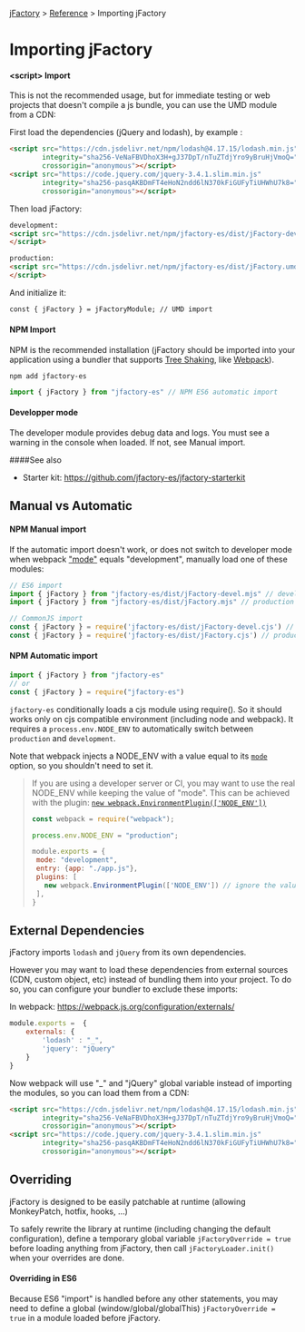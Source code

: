 [jFactory](index.md) > [Reference](ref-index.md) > Importing jFactory 

# Importing jFactory

#### \<script\> Import 

This is not the recommended usage, but for immediate testing or web projects that doesn't compile a js bundle, you can use the UMD module from a CDN:

First load the dependencies (jQuery and lodash), by example :
```html
<script src="https://cdn.jsdelivr.net/npm/lodash@4.17.15/lodash.min.js"
        integrity="sha256-VeNaFBVDhoX3H+gJ37DpT/nTuZTdjYro9yBruHjVmoQ="
        crossorigin="anonymous"></script>
<script src="https://code.jquery.com/jquery-3.4.1.slim.min.js"
        integrity="sha256-pasqAKBDmFT4eHoN2ndd6lN370kFiGUFyTiUHWhU7k8="
        crossorigin="anonymous"></script>
```
Then load jFactory:

```html
development:
<script src="https://cdn.jsdelivr.net/npm/jfactory-es/dist/jFactory-devel.umd.js">
</script>

production:
<script src="https://cdn.jsdelivr.net/npm/jfactory-es/dist/jFactory.umd.js">
</script> 
```
And initialize it:
```html
const { jFactory } = jFactoryModule; // UMD import
```

#### NPM Import 

NPM is the recommended installation (jFactory should be imported into your application using a bundler that supports [Tree Shaking](https://developer.mozilla.org/docs/Glossary/Tree_shaking), like [Webpack](https://webpack.js.org)).

```
npm add jfactory-es
```

```javascript
import { jFactory } from "jfactory-es" // NPM ES6 automatic import
```
#### Developper mode

The developer module provides debug data and logs. 
You must see a warning in the console when loaded. If not, see Manual import. 

####See also 
* Starter kit: https://github.com/jfactory-es/jfactory-starterkit

## Manual vs Automatic

#### NPM Manual import

If the automatic import doesn't work, or does not switch to developer mode when webpack ["mode"](https://webpack.js.org/configuration/mode/) equals "development", manually load one of these modules:

```javascript
// ES6 import
import { jFactory } from "jfactory-es/dist/jFactory-devel.mjs" // development
import { jFactory } from "jfactory-es/dist/jFactory.mjs" // production

// CommonJS import
const { jFactory } = require('jfactory-es/dist/jFactory-devel.cjs') // development
const { jFactory } = require('jfactory-es/dist/jFactory.cjs') // production
```

#### NPM Automatic import  
```javascript
import { jFactory } from "jfactory-es" 
// or
const { jFactory } = require("jfactory-es")  
```

`jfactory-es` conditionally loads a cjs module using require(). 
So it should works only on cjs compatible environment (including node and webpack). It requires
a `process.env.NODE_ENV` to automatically switch between `production` and `development`. 

Note that webpack injects a NODE_ENV with a value equal to its [`mode`](https://webpack.js.org/configuration/mode/) option, so you shouldn't need to set
it.

> If you are using a developer server or CI, you may want to use the real NODE_ENV while keeping the value of "mode". This can be achieved 
> with the plugin: [`new webpack.EnvironmentPlugin(['NODE_ENV'])`](https://webpack.js.org/plugins/environment-plugin/)
>
>```javascript
>const webpack = require("webpack");
>
>process.env.NODE_ENV = "production";  
>
>module.exports = {
>  mode: "development",
>  entry: {app: "./app.js"},
>  plugins: [
>    new webpack.EnvironmentPlugin(['NODE_ENV']) // ignore the value of "mode"
>  ],
>} 
>```

## External Dependencies

jFactory imports `lodash` and `jQuery` from its own dependencies.

However you may want to load these dependencies from external sources (CDN, custom object, etc) instead of bundling them into your project.
To do so, you can configure your bundler to exclude these imports:

In webpack:
https://webpack.js.org/configuration/externals/
```javascript
module.exports =  {
    externals: {
        'lodash' : "_",
        'jquery': "jQuery"
    }
}
```

Now webpack will use "_" and "jQuery" global variable instead of importing the modules, so
you can load them from a CDN:

```html
<script src="https://cdn.jsdelivr.net/npm/lodash@4.17.15/lodash.min.js"
        integrity="sha256-VeNaFBVDhoX3H+gJ37DpT/nTuZTdjYro9yBruHjVmoQ="
        crossorigin="anonymous"></script>
<script src="https://code.jquery.com/jquery-3.4.1.slim.min.js"
        integrity="sha256-pasqAKBDmFT4eHoN2ndd6lN370kFiGUFyTiUHWhU7k8="
        crossorigin="anonymous"></script>
```

## Overriding

jFactory is designed to be easily patchable at runtime (allowing MonkeyPatch, hotfix, hooks, ...)

To safely rewrite the library at runtime (including changing the default configuration), define a temporary global variable `jFactoryOverride = true` before loading anything from jFactory, then call `jFactoryLoader.init()` when your overrides are done.

#### Overriding in ES6

Because ES6 "import" is handled before any other statements, you may need to define a global (window/global/globalThis) `jFactoryOverride = true` in a module loaded before jFactory.